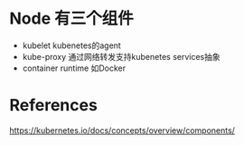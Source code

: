 # Node 有三个组件
  * kubelet kubenetes的agent
  * kube-proxy 通过网络转发支持kubenetes services抽象
  * container runtime 如Docker


# References
https://kubernetes.io/docs/concepts/overview/components/  
